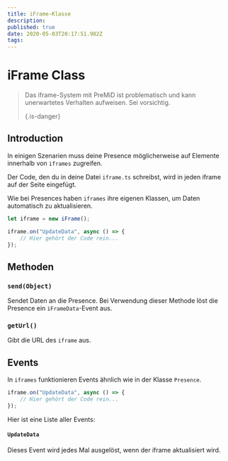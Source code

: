 ```yaml
---
title: iFrame-Klasse
description:
published: true
date: 2020-05-03T20:17:51.982Z
tags:
---
```


# iFrame Class
> Das iframe-System mit PreMiD ist problematisch und kann unerwartetes Verhalten aufweisen. Sei vorsichtig. 
> 
> {.is-danger}

## Introduction

In einigen Szenarien muss deine Presence möglicherweise auf Elemente innerhalb von `iframes` zugreifen.

Der Code, den du in deine Datei `iframe.ts` schreibst, wird in jeden iframe auf der Seite eingefügt.

Wie bei Presences haben `iframes` ihre eigenen Klassen, um Daten automatisch zu aktualisieren.

```typescript
let iframe = new iFrame();

iframe.on("UpdateData", async () => {
    // Hier gehört der Code rein...
});
```

## Methoden

### `send(Object)`
Sendet Daten an die Presence. Bei Verwendung dieser Methode löst die Presence ein `iFrameData`-Event aus.

### `getUrl()`
Gibt die URL des `iframe` aus.

## Events
In `iframes` funktionieren Events ähnlich wie in der Klasse `Presence`.

```typescript
iframe.on("UpdateData", async () => {
    // Hier gehört der Code rein...
});
```

Hier ist eine Liste aller Events:

#### `UpdateData`

Dieses Event wird jedes Mal ausgelöst, wenn der iframe aktualisiert wird.